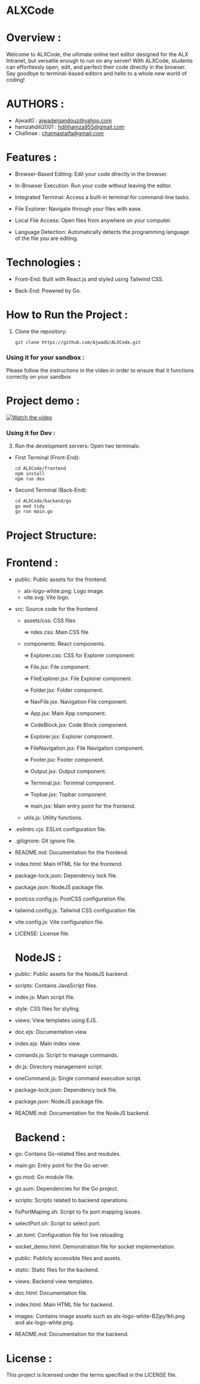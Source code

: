 # ALXCode 

# Overview :

Welcome to ALXCode, the ultimate online text editor designed for the ALX Intranet, but versatile enough to run on any server! With ALXCode, students can effortlessly open, edit, and perfect their code directly in the browser. Say goodbye to terminal-based editors and hello to a whole new world of coding!

# AUTHORS :

* AjwadG :   ajwadelgandouz@yahoo.com
* hamzahdili2001 :  hdilihamza955@gmail.com
* Cha1mae : chaimastaifa@gmail.com
                                                          
# Features :

*  Browser-Based Editing: Edit your code directly in the browser.
  
* In-Browser Execution: Run your code without leaving the editor.

* Integrated Terminal: Access a built-in terminal for command-line tasks.

* File Explorer: Navigate through your files with ease.
  
* Local File Access: Open files from anywhere on your computer.

* Language Detection: Automatically detects the programming language of the file you are editing.


# Technologies : 

* Front-End: Built with React.js and styled using Tailwind CSS.

* Back-End: Powered by Go.

# How to Run the Project : 

1. Clone the repository:
   
       git clone https://github.com/AjwadG/ALXCode.git


### Using it for your sandbox :
Please follow the instructions in the video in order to ensure that it functions correctly on your sandbox

# Project demo : 

[![Watch the video](https://img.youtube.com/vi/NsKEQyOKiUQ/0.jpg)](https://www.youtube.com/watch?v=NsKEQyOKiUQ)



### Using it for Dev :
3. Run the development servers:
Open two terminals:
 * First Terminal (Front-End):

       cd ALXCode/frontend
       npm install
       npm run dev
   
* Second Terminal (Back-End):

      cd ALXCode/backend/go
      go mod tidy
      go run main.go





# Project Structure:

# Frontend :

* public: Public assets for the frontend.
  
     + alx-logo-white.png: Logo image.
     + vite.svg: Vite logo.

* src: Source code for the frontend.

     + assets/css: CSS files
       
       => ndex.css: Main CSS file

     + components: React components.

       => Explorer.css: CSS for Explorer component.
  
       => File.jsx: File component.
  
       => FileExplorer.jsx: File Explorer component.
  
       => Folder.jsx: Folder component.
  
       => NavFile.jsx: Navigation File component.
  
       => App.jsx: Main App component.
  
       => CodeBlock.jsx: Code Block component.
  
       => Explorer.jsx: Explorer component.
   
       => FileNavigation.jsx: File Navigation component.
  
       => Footer.jsx: Footer component.
  
       => Output.jsx: Output component.
  
       => Terminal.jsx: Terminal component.
  
       => Topbar.jsx: Topbar component.
  
       => main.jsx: Main entry point for the frontend.

    + utils.js: Utility functions.

* .eslintrc.cjs: ESLint configuration file.
  
* .gitignore: Git ignore file.
  
* README.md: Documentation for the frontend.
  
* index.html: Main HTML file for the frontend.
  
* package-lock.json: Dependency lock file.
  
* package.json: NodeJS package file.
  
* postcss.config.js: PostCSS configuration file.
  
* tailwind.config.js: Tailwind CSS configuration file.
  
* vite.config.js: Vite configuration file.
  
* LICENSE: License file.

   # NodeJS :

* public: Public assets for the NodeJS backend.

* scripts: Contains JavaScript files.

* index.js: Main script file.

* style: CSS files for styling.

* views: View templates using EJS.

* doc.ejs: Documentation view.

* index.ejs: Main index view.

* comands.js: Script to manage commands.

* dir.js: Directory management script.

* oneCommand.js: Single command execution script.

* package-lock.json: Dependency lock file.

* package.json: NodeJS package file.

* README.md: Documentation for the NodeJS backend.

   # Backend :

* go: Contains Go-related files and modules. 

* main.go: Entry point for the Go server. 

* go.mod: Go module file. 

* go.sum: Dependencies for the Go project. 

* scripts: Scripts related to backend operations. 

* fixPortMaping.sh: Script to fix port mapping issues. 

* selectPort.sh: Script to select port. 

* .air.toml: Configuration file for live reloading. 

* socket_demo.html: Demonstration file for socket implementation. 

* public: Publicly accessible files and assets. 

* static: Static files for the backend. 

* views: Backend view templates. 

* doc.html: Documentation file. 

* index.html: Main HTML file for backend. 

* images: Contains image assets such as alx-logo-white-B2jpy1kh.png and alx-logo-white.png. 

* README.md: Documentation for the backend. 

# License : 

This project is licensed under the terms specified in the LICENSE file.

